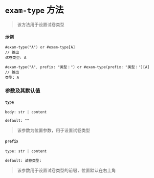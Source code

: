 # `exam-type` 方法
> 该方法用于设置试卷类型
#### 示例
```typst
#exam-type("A") or #exam-type[A]
// 输出
试卷类型: A

#exam-type("A", prefix: "类型：") or #exam-type(prefix: "类型：")[A]
// 输出
类型: A

```


### 参数及其默认值

#### `type`
`body: str | content`

`default: ""`
>该参数为位置参数，用于设置试卷类型

#### `prefix`

`type: str | content`

`default: 试卷类型:`

>该参数用于设置试卷类型的前缀，位置默认在右上角

